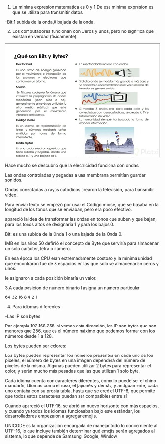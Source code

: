 1. La minima expresion matematica es 0 y 1.De esa minima expresion es que se utiliza para transmitir datos.
   
  -Bit:1 subida de la onda,0 bajada de la onda.
  
2. Los computadores funcionan con Ceros y unos, pero no significa que existan en verdad (físicamente).

![que es bits](https://github.com/lcarloszapatag/Fundamentos-Ingenieria-Software/blob/main/que%20son%20los%20bits.png?raw=true)

Hace mucho se descubrió que la electricidad funciona con ondas.

Las ondas controladas y pegadas a una membrana permitían guardar sonidos.

Ondas conectadas a rayos catódicos crearon la televisión, para transmitir vídeo.

Para enviar texto se empezó por usar el Código morse, que se basaba en la longitud de los tonos que se enviaban, pero era poco efectivo.

apareció la idea de transformar las ondas en tonos que suben y que bajan, para los tonos altos se designaría 1 y para los bajos 0.

Bit: es una subida de la Onda 1 o una bajada de la Onda 0.

IMB en los años 50 definió el concepto de Byte que serviría para almacenar un solo carácter, letra o número.

En esa época los CPU eran extremadamente costoso y la mínima unidad que encontraron fue de 8 espacios en las que solo se almacenarían ceros y unos.

le asignaron a cada posición binaría un valor.

3.A cada posicion de numero binario l asigna un numero particular

 64 32 16 8 4 2 1
 
 4. Para idiomas diferentes
 
   -Las IP son bytes

Por ejemplo 192.168.255, si vemos esta dirección, las IP son bytes que son menores que 256, que es el número máximo que podemos formar con los números desde 1 a 128.

Los bytes pueden ser colores:

Los bytes pueden representar los números presentes en cada uno de los pixeles, el número de bytes en una imágen dependerá del número de pixeles de la misma. Algunas pueden utilizar 2 bytes para representar el color, y serán mucho más pesadas que las que utilizan 1 solo byte.
  

Cada idioma cuenta con caracteres diferentes, como lo puede ser el chino mandarín, idiomas como el ruso, el japonés y demás, y antiguamente, cada uno contaba con su propia tabla, hasta que se creó el UTF-8, que permite que todos estos caracteres puedan ser compatibles entre sí

Cuando apareció el UTF-16, se abrió un nuevo horizonte con más espacios, y cuando ya todos los idiomas funcionaban bajo este estándar, los desarrolladores empezaron a agregar emojis.

UNICODE es la organización encargada de manejar todo lo concerniente al UTF-16, lo que incluye también determinar qué emojis serán agregados al sistema, lo que depende de Samsung, Google, Window
